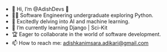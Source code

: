 - 👋 Hi, I’m @AdishDevs 🚀
- 👨‍💻 Software Engineering undergraduate exploring Python.
- 👀 Excitedly delving into AI and machine learning.
- 🌱 I’m currently learning Django  | Sci-Kit
- 🏆 Eager to collaborate in the world of software development.
- 📫 How to reach me: adishkanimsara.adikari@gmail.com

<!---
AdishDevs/AdishDevs is a ✨ special ✨ repository because its `README.md` (this file) appears on your GitHub profile.
You can click the Preview link to take a look at your changes.
--->
